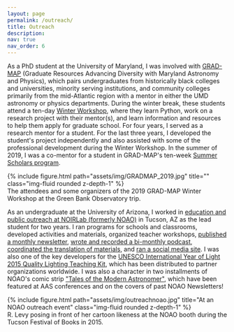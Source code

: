 ```yaml
---
layout: page
permalink: /outreach/
title: Outreach
description: 
nav: true
nav_order: 6
---
```


As a PhD student at the University of Maryland, I was involved with [GRAD-MAP](http://www.umdgradmap.org) (Graduate Resources Advancing Diversity with Maryland Astronomy and Physics), which pairs undergraduates from historically black colleges and universities, minority serving institutions, and community colleges primarily from the mid-Atlantic region with a mentor in either the UMD astronomy or physics departments. During the winter break, these students attend a ten-day [Winter Workshop](https://www.umdgradmap.org/copy-of-winter-workshop), where they learn Python, work on a research project with their mentor(s), and learn information and resources to help them apply for graduate school. For four years, I served as a research mentor for a student. For the last three years, I developed the student's project independently and also assisted with some of the professional development during the Winter Workshop. In the summer of 2019, I was a co-mentor for a student in GRAD-MAP's ten-week [Summer Scholars program](https://www.umdgradmap.org/summer-scholars-1).

<div class="col-sm mt-3 mt-md-0">
        {% include figure.html path="assets/img/GRADMAP_2019.jpg" title="" class="img-fluid rounded z-depth-1" %}
    </div>
<div class="caption">
    The attendees and some organizers of the 2019 GRAD-MAP Winter Workshop at the Green Bank Observatory trip.
</div>


As an undergraduate at the University of Arizona, I worked in [education and public outreach at NOIRLab (formerly NOAO)](https://noirlab.edu/public/products/educational-programs/) in Tucson, AZ as the lead student for two years. I ran programs for schools and classrooms, developed activities and materials, organized teacher workshops, [published a monthly newsletter](https://www.globeatnight.org/news.php), [wrote and recorded a bi-monthly podcast](https://cosmoquest.org/x/365daysofastronomy/category/podcast/globe-at-night-podcast/),  [coordinated the translation of materials](https://www.globeatnight.org/downloads), and [ran a social media site](https://www.facebook.com/GLOBEatNight). I was also one of the key developers for the [UNESCO International Year of Light 2015 Quality Lighting Teaching Kit](https://noirlab.edu/public/products/education/edu001/), which has been distributed to partner organizations worldwide. I was also a character in two installments of NOAO's comic strip ["Tales of the Modern Astronomer"](https://noirlab.edu/public/media/archives/education/pdf/edu003.pdf), which have been featured at AAS conferences and on the covers of past NOAO Newsletters!

<div class="col-sm mt-3 mt-md-0">
        {% include figure.html path="assets/img/outreachnoao.jpg" title="At an NOAO outreach event" class="img-fluid rounded z-depth-1" %}
    </div>
<div class="caption">
    R. Levy posing in front of her cartoon likeness at the NOAO booth during the Tucson Festival of Books in 2015.
</div>